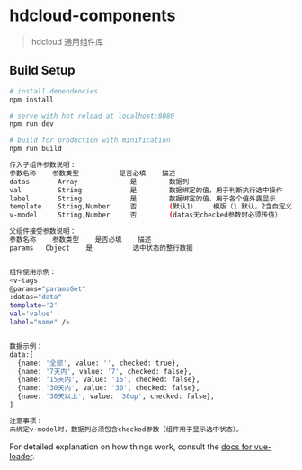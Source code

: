 # hdcloud-components

> hdcloud 通用组件库

## Build Setup

``` bash
# install dependencies
npm install

# serve with hot reload at localhost:8080
npm run dev

# build for production with minification
npm run build
```

``` bash
传入子组件参数说明：
参数名称    参数类型          是否必填    描述
datas       Array             是        数据列
val         String            是        数据绑定的值，用于判断执行选中操作
label       String            是        数据绑定的值，用于各个值外露显示
template    String,Number     否        (默认1）	模版（1 默认，2含自定义输入框，3含红绿灯）
v-model     String,Number     否        (datas无checked参数时必须传值）	

父组件接受参数说明：
参数名称	参数类型	是否必填	描述
params	 Object	   是	      选中状态的整行数据


组件使用示例：
<v-tags
@params="paramsGet"
:datas="data"
template='2'
val='value'
label="name" />


数据示例：
data:[
  {name: '全部', value: '', checked: true},
  {name: '7天内', value: '7', checked: false},
  {name: '15天内', value: '15', checked: false},
  {name: '30天内', value: '30', checked: false},
  {name: '30天以上', value: '30up', checked: false},
]

注意事项：
未绑定v-model时，数据列必须包含checked参数（组件用于显示选中状态）。
```

For detailed explanation on how things work, consult the [docs for vue-loader](http://vuejs.github.io/vue-loader).

